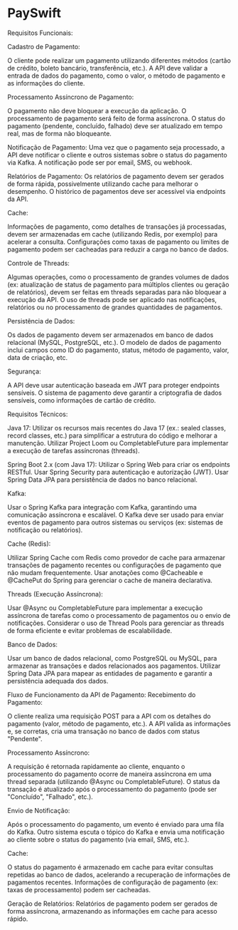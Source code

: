 # PaySwift

Requisitos Funcionais:


Cadastro de Pagamento:

O cliente pode realizar um pagamento utilizando diferentes métodos (cartão de crédito, boleto bancário, transferência, etc.).
A API deve validar a entrada de dados do pagamento, como o valor, o método de pagamento e as informações do cliente.




Processamento Assíncrono de Pagamento:

O pagamento não deve bloquear a execução da aplicação. O processamento de pagamento será feito de forma assíncrona.
O status do pagamento (pendente, concluído, falhado) deve ser atualizado em tempo real, mas de forma não bloqueante.


Notificação de Pagamento:
Uma vez que o pagamento seja processado, a API deve notificar o cliente e outros sistemas sobre o status do pagamento via Kafka.
A notificação pode ser por email, SMS, ou webhook.




Relatórios de Pagamento:
Os relatórios de pagamento devem ser gerados de forma rápida, possivelmente utilizando cache para melhorar o desempenho.
O histórico de pagamentos deve ser acessível via endpoints da API.



Cache:

Informações de pagamento, como detalhes de transações já processadas, devem ser armazenadas em cache (utilizando Redis, por exemplo) para acelerar a consulta.
Configurações como taxas de pagamento ou limites de pagamento podem ser cacheadas para reduzir a carga no banco de dados.



Controle de Threads:

Algumas operações, como o processamento de grandes volumes de dados (ex: atualização de status de pagamento para múltiplos clientes ou geração de relatórios), devem ser feitas em threads separadas para não bloquear a execução da API.
O uso de threads pode ser aplicado nas notificações, relatórios ou no processamento de grandes quantidades de pagamentos.



Persistência de Dados:

Os dados de pagamento devem ser armazenados em banco de dados relacional (MySQL, PostgreSQL, etc.).
O modelo de dados de pagamento inclui campos como ID do pagamento, status, método de pagamento, valor, data de criação, etc.



Segurança:

A API deve usar autenticação baseada em JWT para proteger endpoints sensíveis.
O sistema de pagamento deve garantir a criptografia de dados sensíveis, como informações de cartão de crédito.




Requisitos Técnicos:

Java 17:
Utilizar os recursos mais recentes do Java 17 (ex.: sealed classes, record classes, etc.) para simplificar a estrutura do código e melhorar a manutenção.
Utilizar Project Loom ou CompletableFuture para implementar a execução de tarefas assíncronas (threads).

Spring Boot 2.x (com Java 17):
Utilizar o Spring Web para criar os endpoints RESTful.
Usar Spring Security para autenticação e autorização (JWT).
Usar Spring Data JPA para persistência de dados no banco relacional.



Kafka:

Usar o Spring Kafka para integração com Kafka, garantindo uma comunicação assíncrona e escalável.
O Kafka deve ser usado para enviar eventos de pagamento para outros sistemas ou serviços (ex: sistemas de notificação ou relatórios).



Cache (Redis):

Utilizar Spring Cache com Redis como provedor de cache para armazenar transações de pagamento recentes ou configurações de pagamento que não mudam frequentemente.
Usar anotações como @Cacheable e @CachePut do Spring para gerenciar o cache de maneira declarativa.



Threads (Execução Assíncrona):

Usar @Async ou CompletableFuture para implementar a execução assíncrona de tarefas como o processamento de pagamentos ou o envio de notificações.
Considerar o uso de Thread Pools para gerenciar as threads de forma eficiente e evitar problemas de escalabilidade.



Banco de Dados:

Usar um banco de dados relacional, como PostgreSQL ou MySQL, para armazenar as transações e dados relacionados aos pagamentos.
Utilizar Spring Data JPA para mapear as entidades de pagamento e garantir a persistência adequada dos dados.



Fluxo de Funcionamento da API de Pagamento:
Recebimento do Pagamento:

O cliente realiza uma requisição POST para a API com os detalhes do pagamento (valor, método de pagamento, etc.).
A API valida as informações e, se corretas, cria uma transação no banco de dados com status "Pendente".



Processamento Assíncrono:

A requisição é retornada rapidamente ao cliente, enquanto o processamento do pagamento ocorre de maneira assíncrona em uma thread separada (utilizando @Async ou CompletableFuture).
O status da transação é atualizado após o processamento do pagamento (pode ser "Concluído", "Falhado", etc.).



Envio de Notificação:

Após o processamento do pagamento, um evento é enviado para uma fila do Kafka.
Outro sistema escuta o tópico do Kafka e envia uma notificação ao cliente sobre o status do pagamento (via email, SMS, etc.).



Cache:

O status do pagamento é armazenado em cache para evitar consultas repetidas ao banco de dados, acelerando a recuperação de informações de pagamentos recentes.
Informações de configuração de pagamento (ex: taxas de processamento) podem ser cacheadas.



Geração de Relatórios:
Relatórios de pagamento podem ser gerados de forma assíncrona, armazenando as informações em cache para acesso rápido.
